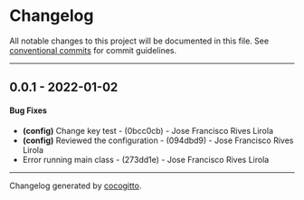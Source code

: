 # Changelog
All notable changes to this project will be documented in this file. See [conventional commits](https://www.conventionalcommits.org/) for commit guidelines.

- - -
## 0.0.1 - 2022-01-02
#### Bug Fixes
- **(config)** Change key test - (0bcc0cb) - Jose Francisco Rives Lirola
- **(config)** Reviewed the configuration - (094dbd9) - Jose Francisco Rives Lirola
- Error running main class - (273dd1e) - Jose Francisco Rives Lirola
- - -

Changelog generated by [cocogitto](https://github.com/cocogitto/cocogitto).